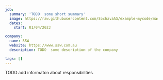 ```yaml
---
job:
  summary: 'TODO  some short summary'
  image: https://raw.githubusercontent.com/SochavaAG/example-mycode/master/pens/timeline/images/img-13.png
  dates:
    start: 01/04/2023

company:
  name: SSW
  website: https://www.ssw.com.au
  description: TODO  some description of the company

tags: []
---
```


TODO add informaton about responsibilities
